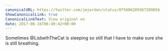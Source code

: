 ```yaml
---
canonicalURL: https://twitter.com/jmjordan/status/875606289367289856
ShowCanonicalLink: true
CanonicalLinkText: View original on
date: 2017-06-16T06:49:42+00:00
---
```

Sometimes @LisbethTheCat is sleeping so still that I have to make sure she is still breathing.
